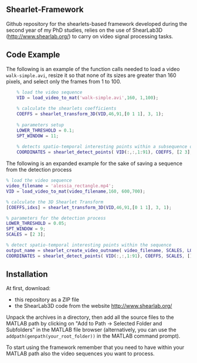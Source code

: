 ## Shearlet-Framework

Github repository for the shearlets-based framework developed during the second year of my PhD studies, relies on the use of ShearLab3D (http://www.shearlab.org/) to carry on video signal processing tasks.

## Code Example

The following is an example of the function calls needed to load a video `walk-simple.avi`, resize it so that none of its sizes are greater than 160 pixels, and select only the frames from 1 to 100.
```matlab
    % load the video sequence
    VID = load_video_to_mat('walk-simple.avi',160, 1,100);
    
    % calculate the shearlets coefficients
    COEFFS = shearlet_transform_3D(VID,46,91,[0 1 1], 3, 1);
    
    % parameters setup
    LOWER_THRESHOLD = 0.1;
    SPT_WINDOW = 11;
    
    % detects spatio-temporal interesting points within a subsequence of the original video 
    COORDINATES = shearlet_detect_points( VID(:,:,1:91), COEFFS, [2 3], [], LOWER_THRESHOLD, SPT_WINDOW, false);
```

The following is an expanded example for the sake of saving a sequence from the detection process

```matlab
% load the video sequence
video_filename = 'alessia_rectangle.mp4';
VID = load_video_to_mat(video_filename,160, 600,700);

% calculate the 3D Shearlet Transform
[COEFFS,idxs] = shearlet_transform_3D(VID,46,91,[0 1 1], 3, 1);

% parameters for the detection process
LOWER_THRESHOLD = 0.05;
SPT_WINDOW = 9;
SCALES = [2 3];

% detect spatio-temporal interesting points within the sequence
output_name = shearlet_create_video_outname( video_filename, SCALES, LOWER_THRESHOLD, SPT_WINDOW);
COORDINATES = shearlet_detect_points( VID(:,:,1:91), COEFFS, SCALES, [], LOWER_THRESHOLD, SPT_WINDOW, false, output_name);
```

## Installation

At first, download:

- this repository as a ZIP file
- the ShearLab3D code from the website http://www.shearlab.org/ 

Unpack the archives in a directory, then add all the source files to the MATLAB path by clicking on "Add to Path -> Selected Folder and Subfolders" in the MATLAB file browser (alternatively, you can use the `addpath(genpath(your_root_folder))` in the MATLAB command prompt). 

To start using the framework remember that you need to have within your MATLAB path also the video sequences you want to process.
